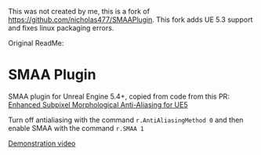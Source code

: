 This was not created by me, this is a fork of https://github.com/nicholas477/SMAAPlugin.
This fork adds UE 5.3 support and fixes linux packaging errors.

Original ReadMe:

# SMAA Plugin
SMAA plugin for Unreal Engine 5.4+, copied from code from this PR: [Enhanced Subpixel Morphological Anti-Aliasing for UE5](https://github.com/EpicGames/UnrealEngine/pull/11840/)

Turn off antialiasing with the command `r.AntiAliasingMethod 0` and then enable SMAA with the command `r.SMAA 1`

[Demonstration video](https://www.youtube.com/watch?v=UT8kHgAnibU)
